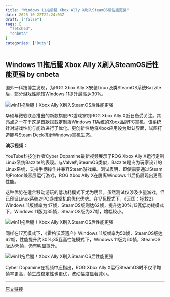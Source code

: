 ```yaml
---
title: "Windows 11拖后腿 Xbox Ally X刷入SteamOS后性能更强"
date: 2025-10-22T22:24:03Z
draft: ["false"]
tags: [
  "fetched",
  "cnbeta"
]
categories: ["Duty"]
---
```

Windows 11拖后腿 Xbox Ally X刷入SteamOS后性能更强 by cnbeta
------
<div style="margin-top:10px" class="content" id="artibody"><p>国外一科技博主发现，为ROG Xbox Ally X安装Linux及类SteamOS系统Bazzite后，部分游戏性能较Windows 11提升最高达30%。</p><div class="article-global"></div><p><img src="https://img.3dmgame.com/uploads/images/news/20251022/1761115601_431378_jpg_r.jpg" alt="win11拖后腿！Xbox Ally X刷入SteamOS后性能更强"></p><p>华硕与微软联合推出的新款旗舰PC游戏掌机ROG Xbox Ally X近日备受关注。其亮点之一在于这是首款搭载定制版Windows 11系统的Xbox品牌PC掌机，该系统针对游戏性能与能效进行了优化。更创新性地将Xbox应用设为默认界面，试图打造能与Steam Deck抗衡Windows掌机生态。</p><p><strong>演示视频：</strong></p><p>YouTube科技创作者Cyber Dopamine最新视频展示了ROG Xbox Ally X运行定制Linux系统Bazzite的表现。与Valve的SteamOS类似，Bazzite是专为玩家设计的Linux系统，支持手柄操作并兼容Steam游戏库。测试表明，即使需要通过Steam的Proton兼容层运行游戏，ROG Xbox Ally X在脱离Windows 11后仍展现出更高性能。</p><p>这种优势在适合移动游玩的低功耗模式下尤为明显。虽然测试仅涉及少量游戏，但已印证Linux系统对PC游戏掌机的优化优势。在17瓦模式下，《天国：拯救2》Windows 11版帧率为47帧，SteamOS版则达62帧，提升达30%;13瓦低功耗模式下，Windows 11版为35帧，SteamOS版为37帧，增幅较小。</p><p><img src="https://img.3dmgame.com/uploads/images/news/20251022/1761115664_630929_jpg_r.jpg" alt="win11拖后腿！Xbox Ally X刷入SteamOS后性能更强"></p><p>同样在17瓦模式下，《霍格沃茨遗产》Windows 11版帧率为50帧，SteamOS版达62帧，性能提升约30%;35瓦高性能模式下，Windows 11版为60帧，SteamOS版达65帧，仍有明显提升。</p><p><img src="https://img.3dmgame.com/uploads/images/news/20251022/1761115657_328794_jpg_r.jpg" alt="win11拖后腿！Xbox Ally X刷入SteamOS后性能更强"></p><p>Cyber Dopamine在视频中还指出，ROG Xbox Ally X运行SteamOS时不仅平均帧率更高，帧生成稳定性也更优，波动幅度显著减小。</p></div>  
<hr>
<a href="https://m.cnbeta.com.tw/wap/view/1532238.htm",target="_blank" rel="noopener noreferrer">原文链接</a>
